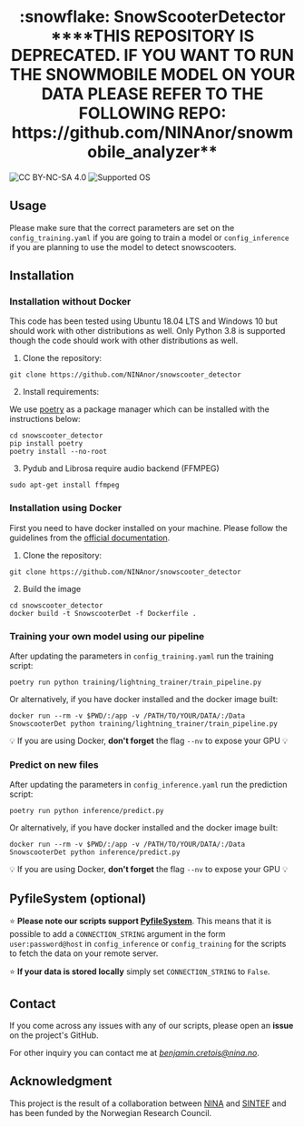 <h1 align="center"> :snowflake: SnowScooterDetector ****THIS REPOSITORY IS DEPRECATED. IF YOU WANT TO RUN THE SNOWMOBILE MODEL ON YOUR DATA PLEASE REFER TO THE FOLLOWING REPO: https://github.com/NINAnor/snowmobile_analyzer** </h1>

![CC BY-NC-SA 4.0][license-badge]
![Supported OS][os-badge]

[license-badge]: https://badgen.net/badge/License/CC-BY-NC-SA%204.0/green
[os-badge]: https://badgen.net/badge/OS/Linux%2C%20Windows/blue


## Usage

Please make sure that the correct parameters are set on the `config_training.yaml` if you are going to train a model or `config_inference` if you are planning to use the model to detect snowscooters.

## Installation

### Installation without Docker

This code has been tested using Ubuntu 18.04 LTS and Windows 10 but should work with other distributions as well. Only Python 3.8 is supported though the code should work with other distributions as well.

1. Clone the repository:

`git clone https://github.com/NINAnor/snowscooter_detector`

2. Install requirements:

We use [poetry](https://python-poetry.org/) as a package manager which can be installed with the instructions below:

```
cd snowscooter_detector
pip install poetry 
poetry install --no-root
```

3. Pydub and Librosa require audio backend (FFMPEG)

`sudo apt-get install ffmpeg`

### Installation using Docker

First you need to have docker installed on your machine. Please follow the guidelines from the [official documentation](https://docs.docker.com/engine/install/).

1. Clone the repository:

`git clone https://github.com/NINAnor/snowscooter_detector`

2. Build the image

```
cd snowscooter_detector
docker build -t SnowscooterDet -f Dockerfile .
```

### Training your own model using our pipeline

After updating the parameters in `config_training.yaml` run the training script:

`poetry run python training/lightning_trainer/train_pipeline.py`

Or alternatively, if you have docker installed and the docker image built:

`docker run --rm -v $PWD/:/app -v /PATH/TO/YOUR/DATA/:/Data SnowscooterDet python training/lightning_trainer/train_pipeline.py`

:bulb: If you are using Docker, **don't forget** the flag `--nv` to expose your GPU :bulb:

### Predict on new files

After updating the parameters in `config_inference.yaml` run the prediction script:

`poetry run python inference/predict.py`

Or alternatively, if you have docker installed and the docker image built:

`docker run --rm -v $PWD/:/app -v /PATH/TO/YOUR/DATA/:/Data SnowscooterDet python inference/predict.py`

:bulb: If you are using Docker, **don't forget** the flag `--nv` to expose your GPU :bulb:

## PyfileSystem (optional)

:star: **Please note our scripts support [PyfileSystem](https://www.pyfilesystem.org/)**. This means that it is possible to add a `CONNECTION_STRING` argument in the form `user:password@host`  in `config_inference` or `config_training` for the scripts to fetch the data on your remote server.

:star: **If your data is stored locally** simply set `CONNECTION_STRING` to `False`.

## Contact

If you come across any issues with any of our scripts, please open an **issue** on the project's GitHub.

For other inquiry you can contact me at *benjamin.cretois@nina.no*.

## Acknowledgment

This project is the result of a collaboration between [NINA](https://www.nina.no/english) and [SINTEF](https://www.sintef.no/en/) and has been funded by the Norwegian Research Council.




